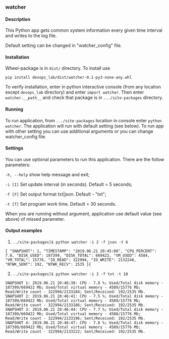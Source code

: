 ### watcher


#### Description

This Python app gets common system information every given time interval and writes to the log file. 

Default setting can be changed in "watcher_config" file.


#### Installation

Wheel-package is in `dist/` directory. 
To install use

`pip install devops_lab/dist/watcher-0.1-py3-none-any.whl`

To verify installation, enter in python interactive console (from any location except `devops_lab` directory) and enter `import watcher`. Then enter `watcher.__path__` and check that package is in `.../site-packages` directory.


#### Running

To run application, from `.../site-packages` location in console enter `python watcher`. The application will run with default setting (see below). To run app with other setting you can use additional arguments or you can change watcher_config file.


#### Settings

You can use optional parameters to run this application. There are the follow parameters:

  `-h, --help`  show help message and exit;
  
  `-i [I]`      Set update interval (in seconds). Default = 5 seconds;

  `-f [F]`      Set output format txt|json. Default - "txt";

  `-t [T]`      Set program work time. Default = 30 seconds.

When you are running without argument, application use default value (see above) of missed parameter.


#### Output examples

1. `../site-packages]$ python watcher -i 2 -f json -t 6`

`{
    "SNAPSHOT": 1,
    "TIMESTAMP": "2019.06.21 20:45:08",
    "CPU_PERCENT": 7.8,
    "DISK_USED": 187399,
    "DISK_TOTAL": 669422,
    "VM_USED": 4584,
    "VM_TOTAL": 15776,
    "IO_READ": 322994,
    "IO_WRITE": 2132248,
    "NTWK_SENT": 192,
    "NTWK_RECV": 2535
}{`

2. `../site-packages]$ python watcher -i 3 -f txt -t 10`

`SNAPSHOT 1: 2019.06.21 20:46:38: CPU - 7.8 %; Used/Total disk memory - 187399/669422 Mb; Used/Total virtual memory - 4589/15776 Mb; Read/Write count - 322994/2133184; Sent/Received: 192/2535 Mb.
SNAPSHOT 2: 2019.06.21 20:46:41: CPU - 7.5 %; Used/Total disk memory - 187399/669422 Mb; Used/Total virtual memory - 4589/15776 Mb; Read/Write count - 322994/2133186; Sent/Received: 192/2535 Mb.
SNAPSHOT 3: 2019.06.21 20:46:44: CPU - 7.7 %; Used/Total disk memory - 187399/669422 Mb; Used/Total virtual memory - 4588/15776 Mb; Read/Write count - 322994/2133196; Sent/Received: 192/2535 Mb.
SNAPSHOT 4: 2019.06.21 20:46:47: CPU - 7.8 %; Used/Total disk memory - 187399/669422 Mb; Used/Total virtual memory - 4589/15776 Mb; Read/Write count - 322994/2133222; Sent/Received: 192/2535 Mb.
`
